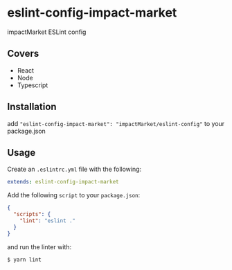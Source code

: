# eslint-config-impact-market

impactMarket ESLint config

## Covers
- React
- Node
- Typescript


## Installation

add `"eslint-config-impact-market": "impactMarket/eslint-config"` to your package.json

## Usage

Create an `.eslintrc.yml` file with the following:

```yaml
extends: eslint-config-impact-market
```

Add the following `script` to your `package.json`:

```json
{
  "scripts": {
    "lint": "eslint ."
  }
}
```

and run the linter with:

```sh
$ yarn lint
```